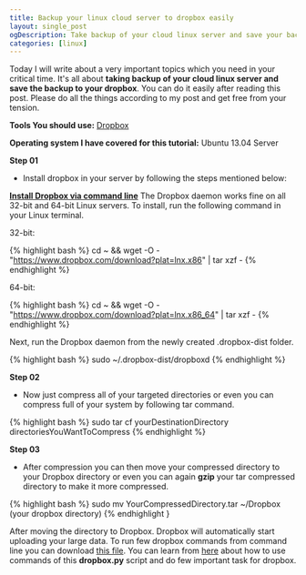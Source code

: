 ```yaml
---
title: Backup your linux cloud server to dropbox easily
layout: single_post
ogDescription: Take backup of your cloud linux server and save your backup to dropbox easily by following few simple steps.
categories: [linux]
---
```


Today I will write about a very important topics which you need in your critical time. It's all about **taking backup of your cloud linux server and save the backup to your dropbox**. You can do it easily after reading this post. Please do all the things according to my post and get free from your tension.

**Tools You should use:** [Dropbox](http://www.dropbox.com)

**Operating system I have covered for this tutorial:** Ubuntu 13.04 Server

**Step 01**
- Install dropbox in your server by following the steps mentioned below:

**[Install Dropbox via command line](https://www.dropbox.com/install?os=linux)**
The Dropbox daemon works fine on all 32-bit and 64-bit Linux servers. To install, run the following command in your Linux terminal.

32-bit:

{% highlight bash %}
cd ~ && wget -O - "https://www.dropbox.com/download?plat=lnx.x86" | tar xzf -
{% endhighlight %}

64-bit:

{% highlight bash %}
cd ~ && wget -O - "https://www.dropbox.com/download?plat=lnx.x86_64" | tar xzf -
{% endhighlight %}

Next, run the Dropbox daemon from the newly created .dropbox-dist folder.

{% highlight bash %}
sudo ~/.dropbox-dist/dropboxd
{% endhighlight %}

**Step 02**
- Now just compress all of your targeted directories or even you can compress full of your system by following tar command.

{% highlight bash %}
sudo tar cf yourDestinationDirectory directoriesYouWantToCompress
{% endhighlight %}

**Step 03**
- After compression you can then move your compressed directory to your Dropbox directory or even you can again **gzip** your tar compressed directory to make it more compressed.

{% highlight bash %}
sudo mv YourCompressedDirectory.tar ~/Dropbox (your dropbox directory)
{% endhighlight }

After moving the directory to Dropbox. Dropbox will automatically start uploading your large data. To run few dropbox commands from command line you can download [this file](https://www.dropbox.com/download?dl=packages/dropbox.py). You can learn from [here](http://www.dropboxwiki.com/tips-and-tricks/using-the-official-dropbox-command-line-interface-cli) about how to use commands of this **dropbox.py** script and do few important task for dropbox.
